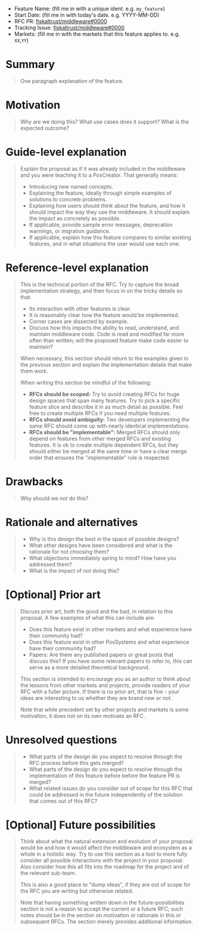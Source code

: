 - Feature Name: (fill me in with a unique ident. e.g. `my_feature`)
- Start Date: (fill me in with today's date. e.g. YYYY-MM-DD)
- RFC PR: [fiskaltrust/middleware#0000](https://github.com/fiskaltrust/middleware/pull/0000)
- Tracking Issue: [fiskaltrust/middleware#0000](https://github.com/fiskaltrust/middleware/issues/0000)
- Markets: (fill me in with the markets that this feature applies to. e.g. `XX`,`YY`)

# Summary

> One paragraph explanation of the feature.

# Motivation

> Why are we doing this? What use cases does it support? What is the expected outcome?

# Guide-level explanation

> Explain the proposal as if it was already included in the middleware and you were teaching it to a PosCreator. That generally means:
> 
> - Introducing new named concepts.
> - Explaining the feature, ideally through simple examples of solutions to concrete problems.
> - Explaining how users should *think* about the feature, and how it should impact the way they use the middleware. It should explain the impact as concretely as possible.
> - If applicable, provide sample error messages, deprecation warnings, or migration guidance.
> - If applicable, explain how this feature compares to similar existing features, and in what situations the user would use each one.

# Reference-level explanation

> This is the technical portion of the RFC.
> Try to capture the broad implementation strategy,
> and then focus in on the tricky details so that:
> 
> - Its interaction with other features is clear.
> - It is reasonably clear how the feature would be implemented.
> - Corner cases are dissected by example.
> - Discuss how this impacts the ability to read, understand, and maintain middleware code.
>   Code is read and modified far more often than written; will the proposed feature make code easier to maintain?
> 
> When necessary, this section should return to the examples given in the previous section and explain the implementation details that make them work.
> 
> When writing this section be mindful of the following:
> - **RFCs should be scoped:** Try to avoid creating RFCs for huge design spaces that span many features.
>   Try to pick a specific feature slice and describe it in as much detail as possible.
>   Feel free to create multiple RFCs if you need multiple features.
> - **RFCs should avoid ambiguity:** Two developers implementing the same RFC should come up with nearly identical implementations.
> - **RFCs should be "implementable":** Merged RFCs should only depend on features from other merged RFCs and existing features.
>   It is ok to create multiple dependent RFCs, but they should either be merged at the same time or have a clear merge order that ensures the "implementable" rule is respected.

# Drawbacks

> Why should we *not* do this?

# Rationale and alternatives

> - Why is this design the best in the space of possible designs?
> - What other designs have been considered and what is the rationale for not choosing them?
> - What objections immediately spring to mind? How have you addressed them?
> - What is the impact of not doing this?

# \[Optional\] Prior art

> Discuss prior art, both the good and the bad, in relation to this proposal.
> A few examples of what this can include are:
> 
> - Does this feature exist in other markets and what experience have their community had?
> - Does this feature exist in other PosSystems and what experience have their community had?
> - Papers: Are there any published papers or great posts that discuss this?
>   If you have some relevant papers to refer to, this can serve as a more detailed theoretical background.
> 
> This section is intended to encourage you as an author to think about the lessons from other markets and projects, provide readers of your RFC with a fuller picture.
> If there is no prior art, that is fine - your ideas are interesting to us whether they are brand new or not.
> 
> Note that while precedent set by other projects and markets is some motivation, it does not on its own motivate an RFC.

# Unresolved questions

> - What parts of the design do you expect to resolve through the RFC process before this gets merged?
> - What parts of the design do you expect to resolve through the implementation of this feature before before the feature PR is merged?
> - What related issues do you consider out of scope for this RFC that could be addressed in the future independently of the solution that comes out of this RFC?

# \[Optional\] Future possibilities

> Think about what the natural extension and evolution of your proposal would be and how it would affect the middleware and ecosystem as a whole in a holistic way.
> Try to use this section as a tool to more fully consider all possible interactions with the project in your proposal.
> Also consider how this all fits into the roadmap for the project and of the relevant sub-team.
> 
> This is also a good place to "dump ideas", if they are out of scope for the RFC you are writing but otherwise related.
> 
> Note that having something written down in the future-possibilities section is not a reason to accept the current or a future RFC;
> such notes should be in the section on motivation or rationale in this or subsequent RFCs.
> The section merely provides additional information.